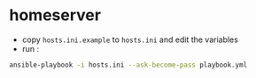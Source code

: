 # homeserver

- copy `hosts.ini.example` to `hosts.ini` and edit the variables
- run :

```bash
ansible-playbook -i hosts.ini --ask-become-pass playbook.yml
```
